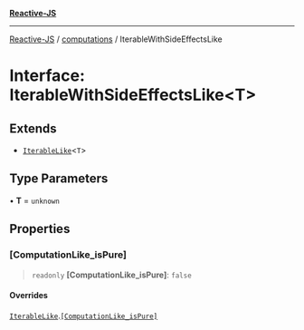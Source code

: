 [**Reactive-JS**](../../README.md)

***

[Reactive-JS](../../README.md) / [computations](../README.md) / IterableWithSideEffectsLike

# Interface: IterableWithSideEffectsLike\<T\>

## Extends

- [`IterableLike`](IterableLike.md)\<`T`\>

## Type Parameters

• **T** = `unknown`

## Properties

### \[ComputationLike\_isPure\]

> `readonly` **\[ComputationLike\_isPure\]**: `false`

#### Overrides

[`IterableLike`](IterableLike.md).[`[ComputationLike_isPure]`](IterableLike.md#computationlike_ispure)
